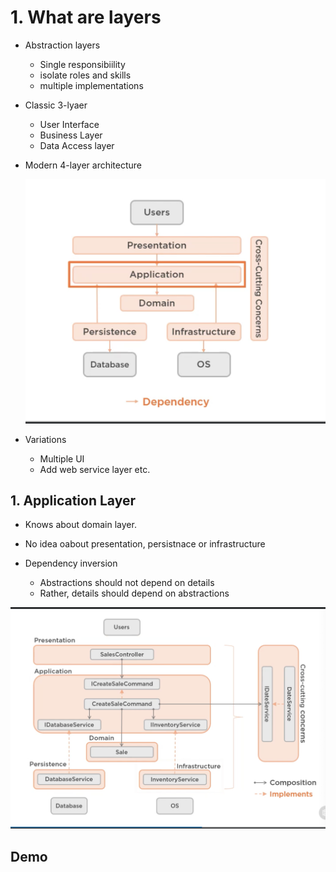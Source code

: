 # 1. What are layers

- Abstraction layers

  - Single responsibiility
  - isolate roles and skills
  - multiple implementations

- Classic 3-lyaer

  - User Interface
  - Business Layer
  - Data Access layer

- Modern 4-layer architecture

  ![image-20211121220111431](3_application_layer/image-20211121220111431.png)

  

- Variations
  - Multiple UI
  - Add web service layer etc.



## 1. Application Layer

- Knows about domain layer.
- No idea oabout presentation, persistnace or infrastructure

- Dependency inversion
  - Abstractions should not depend on details
  - Rather, details should depend on abstractions

![image-20211121221357141](3_application_layer/image-20211121221357141.png)



## Demo

